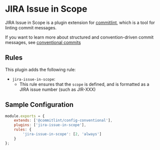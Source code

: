 # JIRA Issue in Scope

JIRA Issue in Scope is a plugin extension for [commitlint](https://github.com/conventional-changelog/commitlint), which is a tool for linting commit messages.

If you want to learn more about structured and convention-driven commit messages, see [conventional commits](https://www.conventionalcommits.org/en/v1.0.0/)

## Rules

This plugin adds the following rule:
+ `jira-issue-in-scope`:
  + This rule ensures that the `scope` is defined, and is formatted as a JIRA issue number (such as JIR-XXX)

## Sample Configuration
```js
module.exports = {
    extends: ['@commitlint/config-conventional'],
    plugins: ['jira-issue-in-scope'],
    rules: {
        'jira-issue-in-scope': [2, 'always']
    }
};
```
